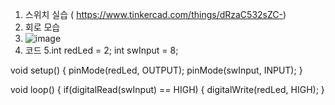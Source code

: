 1. 스위치 실습 ( https://www.tinkercad.com/things/dRzaC532sZC-)
2. 회로 모습
3. ![image](https://github.com/sejongsmarcle/2024_Spring_SMARCLE_Snaegi_Study/assets/70049326/ffe8aad7-60df-4359-9696-7e083904b23b)
4. 코드
5.int redLed = 2; 
int swInput = 8; 


void setup()
{
  pinMode(redLed, OUTPUT); 
  pinMode(swInput, INPUT); 
}

void loop()
{
  if(digitalRead(swInput) == HIGH) 
  {
    digitalWrite(redLed, HIGH); 
  }



